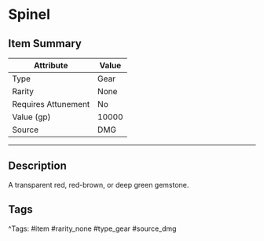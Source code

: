 # Spinel

## Item Summary

| Attribute            | Value                        |
|----------------------|------------------------------|
| Type                 | Gear |
| Rarity               | None             |
| Requires Attunement  | No                |
| Value (gp)           | 10000    |
| Source               | DMG |

---

## Description

A transparent red, red-brown, or deep green gemstone.

## Tags

^Tags: #item #rarity_none #type_gear #source_dmg